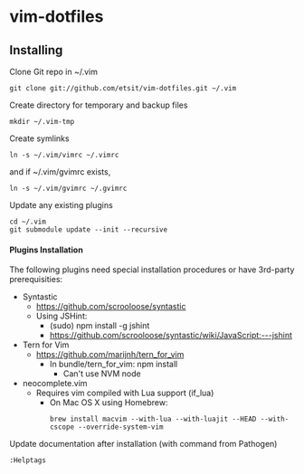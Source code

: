 vim-dotfiles
============

Installing
----------

Clone Git repo in ~/.vim
```
git clone git://github.com/etsit/vim-dotfiles.git ~/.vim
```

Create directory for temporary and backup files
```
mkdir ~/.vim-tmp
```

Create symlinks
```
ln -s ~/.vim/vimrc ~/.vimrc
```

and if ~/.vim/gvimrc exists,
```
ln -s ~/.vim/gvimrc ~/.gvimrc
```

Update any existing plugins
```
cd ~/.vim
git submodule update --init --recursive
```


#### Plugins Installation 

The following plugins need special installation procedures
or have 3rd-party prerequisities:
- Syntastic
  - https://github.com/scrooloose/syntastic
  - Using JSHint:
      - (sudo) npm install -g jshint
      - https://github.com/scrooloose/syntastic/wiki/JavaScript:---jshint
- Tern for Vim
  - https://github.com/marijnh/tern_for_vim
      - In bundle/tern_for_vim: npm install
        - Can't use NVM node
- neocomplete.vim
  - Requires vim compiled with Lua support (if\_lua)
    - On Mac OS X using Homebrew:
      ```
      brew install macvim --with-lua --with-luajit --HEAD --with-cscope --override-system-vim
      ```

Update documentation after installation (with command from Pathogen)
```
:Helptags
```

